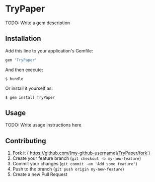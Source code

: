 # TryPaper

TODO: Write a gem description

## Installation

Add this line to your application's Gemfile:

```ruby
gem 'TryPaper'
```

And then execute:

    $ bundle

Or install it yourself as:

    $ gem install TryPaper

## Usage

TODO: Write usage instructions here

## Contributing

1. Fork it ( https://github.com/[my-github-username]/TryPaper/fork )
2. Create your feature branch (`git checkout -b my-new-feature`)
3. Commit your changes (`git commit -am 'Add some feature'`)
4. Push to the branch (`git push origin my-new-feature`)
5. Create a new Pull Request
